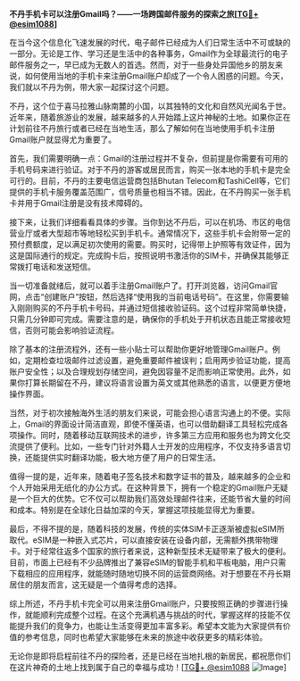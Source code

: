 **不丹手机卡可以注册Gmail吗？——一场跨国邮件服务的探索之旅[[TG💪+ @esim1088](https://t.me/s/esim1088)]**

在当今这个信息化飞速发展的时代，电子邮件已经成为人们日常生活中不可或缺的一部分。无论是工作、学习还是生活中的各种事务，Gmail作为全球最流行的电子邮件服务之一，早已成为无数人的首选。然而，对于一些身处异国他乡的朋友来说，如何使用当地的手机卡来注册Gmail账户却成了一个令人困惑的问题。今天，我们就以不丹为例，带大家一起探讨这个问题。

不丹，这个位于喜马拉雅山脉南麓的小国，以其独特的文化和自然风光闻名于世。近年来，随着旅游业的发展，越来越多的人开始踏上这片神秘的土地。如果你正在计划前往不丹旅行或者已经在当地生活，那么了解如何在当地使用手机卡注册Gmail账户就显得尤为重要了。

首先，我们需要明确一点：Gmail的注册过程并不复杂，但前提是你需要有可用的手机号码来进行验证。对于不丹的游客或居民而言，购买一张本地的手机卡是完全可行的。目前，不丹的主要电信运营商包括Bhutan Telecom和TashiCell等，它们提供的手机卡服务覆盖范围广，信号质量也相当不错。因此，在不丹购买一张手机卡并用于Gmail注册是没有技术障碍的。

接下来，让我们详细看看具体的步骤。当你到达不丹后，可以在机场、市区的电信营业厅或者大型超市等地轻松买到手机卡。通常情况下，这些手机卡会附带一定的预付费额度，足以满足初次使用的需要。购买时，记得带上护照等有效证件，因为这是国际通行的规定。完成购卡后，按照说明书激活你的SIM卡，并确保其能够正常拨打电话和发送短信。

当一切准备就绪后，就可以着手注册Gmail账户了。打开浏览器，访问Gmail官网，点击“创建账户”按钮，然后选择“使用我的当前电话号码”。在这里，你需要输入刚刚购买的不丹手机卡号码，并通过短信接收验证码。这个过程非常简单快捷，只需几分钟即可完成。需要注意的是，确保你的手机处于开机状态且能正常接收短信，否则可能会影响验证流程。

除了基本的注册流程外，还有一些小贴士可以帮助你更好地管理Gmail账户。例如，定期检查垃圾邮件过滤设置，避免重要邮件被误判；启用两步验证功能，提高账户安全性；以及合理规划存储空间，避免因容量不足而影响正常使用。此外，如果你打算长期留在不丹，建议将语言设置为英文或其他熟悉的语言，以便更方便地操作界面。

当然，对于初次接触海外生活的朋友们来说，可能会担心语言沟通上的不便。实际上，Gmail的界面设计简洁直观，即使不懂英语，也可以借助翻译工具轻松完成各项操作。同时，随着移动互联网技术的进步，许多第三方应用和服务也为跨文化交流提供了便利。比如，一些专门针对外籍人士开发的应用程序，不仅支持多语言切换，还能提供实时翻译功能，极大地方便了用户的日常生活。

值得一提的是，近年来，随着电子签名技术和数字证书的普及，越来越多的企业和个人开始采用无纸化的办公方式。在这种背景下，拥有一个稳定的Gmail账户无疑是一个巨大的优势。它不仅可以帮助我们高效处理邮件往来，还能节省大量的时间和成本。特别是在全球化日益加深的今天，掌握这项技能显得尤为重要。

最后，不得不提的是，随着科技的发展，传统的实体SIM卡正逐渐被虚拟eSIM所取代。eSIM是一种嵌入式芯片，可以直接安装在设备内部，无需额外携带物理卡。对于经常往返多个国家的旅行者来说，这种新型技术无疑带来了极大的便利。目前，市面上已经有不少品牌推出了兼容eSIM的智能手机和平板电脑，用户只需下载相应的应用程序，就能随时随地切换不同的运营商网络。对于想要在不丹长期居住的朋友而言，这无疑是一个值得考虑的选择。

综上所述，不丹手机卡完全可以用来注册Gmail账户，只要按照正确的步骤进行操作，就能顺利完成整个过程。在这个充满机遇与挑战的时代，掌握这样的技能不仅能提升我们的竞争力，也能让生活变得更加丰富多彩。希望本文能为大家提供有价值的参考信息，同时也希望大家能够在未来的旅途中收获更多的精彩体验。

无论你是即将启程前往不丹的探险者，还是已经在当地扎根的新居民，都祝愿你们在这片神奇的土地上找到属于自己的幸福与成功！[[TG💪+ @esim1088](https://t.me/s/esim1088) ![Image](https://i.postimg.cc/4NQfJmqS/Snipaste-2025-05-13-00-14-12.png)]